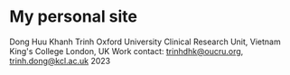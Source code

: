 # My personal site 

Dong Huu Khanh Trinh
Oxford University Clinical Research Unit, Vietnam
King's College London, UK
Work contact: <trinhdhk@oucru.org>, <trinh.dong@kcl.ac.uk>
2023

